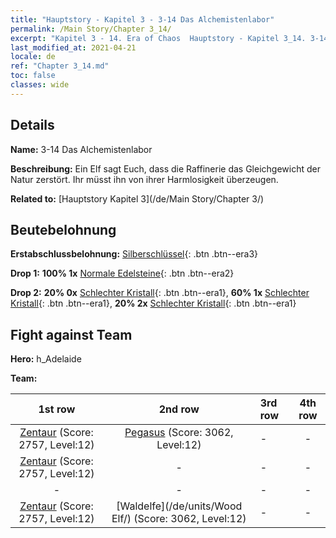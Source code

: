 ```yaml
---
title: "Hauptstory - Kapitel 3 - 3-14 Das Alchemistenlabor"
permalink: /Main Story/Chapter 3_14/
excerpt: "Kapitel 3 - 14. Era of Chaos  Hauptstory - Kapitel 3_14. 3-14 Das Alchemistenlabor"
last_modified_at: 2021-04-21
locale: de
ref: "Chapter 3_14.md"
toc: false
classes: wide
---
```


## Details

 **Name:** 3-14 Das Alchemistenlabor

 **Beschreibung:** Ein Elf sagt Euch, dass die Raffinerie das Gleichgewicht der Natur zerstört. Ihr müsst ihn von ihrer Harmlosigkeit überzeugen.

 **Related to:** [Hauptstory Kapitel 3](/de/Main Story/Chapter 3/)

## Beutebelohnung

 **Erstabschlussbelohnung:** [Silberschlüssel](/de/Items/con_693/){: .btn .btn--era3}

 **Drop 1:** **100% 1x** [Normale Edelsteine](/de/Items/mat_10/){: .btn .btn--era2}

 **Drop 2:** **20% 0x** [Schlechter Kristall](/de/Items/mat_5/){: .btn .btn--era1}, **60% 1x** [Schlechter Kristall](/de/Items/mat_5/){: .btn .btn--era1}, **20% 2x** [Schlechter Kristall](/de/Items/mat_5/){: .btn .btn--era1}


## Fight against Team
 **Hero:** h_Adelaide

 **Team:**


  | 1st row | 2nd row | 3rd row | 4th row |
  |:----:|:----:|:----|:----:|
  | [Zentaur](/de/units/Centaur/) (Score: 2757, Level:12)  | [Pegasus](/de/units/Pegasus/) (Score: 3062, Level:12)  | - | - |
  | [Zentaur](/de/units/Centaur/) (Score: 2757, Level:12)  | - | - | - |
  | - | - | - | - |
  | [Zentaur](/de/units/Centaur/) (Score: 2757, Level:12)  | [Waldelfe](/de/units/Wood Elf/) (Score: 3062, Level:12)  | - | - |


